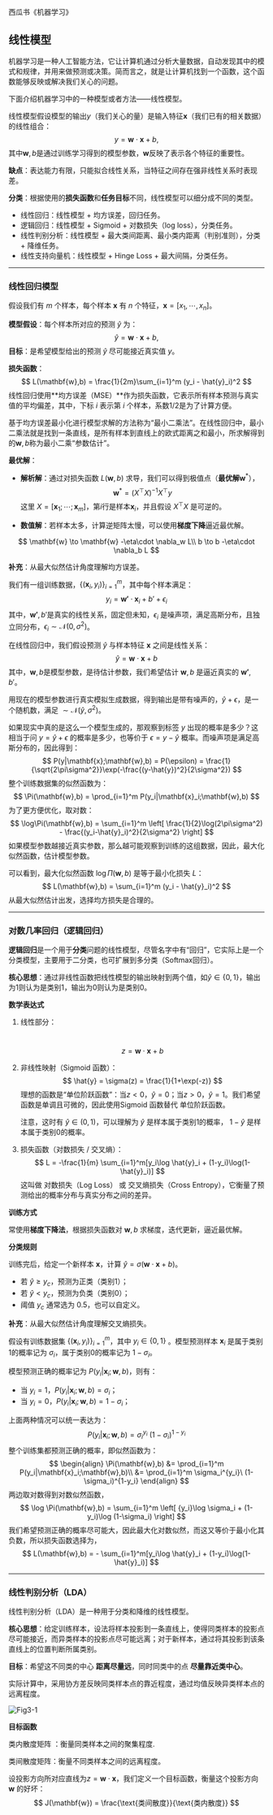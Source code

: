 西瓜书《机器学习》

## 线性模型

机器学习是一种人工智能方法，它让计算机通过分析大量数据，自动发现其中的模式和规律，并用来做预测或决策。简而言之，就是让计算机找到一个函数，这个函数能够反映或解决我们关心的问题。

下面介绍机器学习中的一种模型或者方法——线性模型。

线性模型假设模型的输出$y$（我们关心的量）是输入特征$\mathbf{x}$（我们已有的相关数据）的线性组合：
$$
y=\mathbf{w}\cdot \mathbf{x} + b,
$$
其中$\mathbf{w},b$是通过训练学习得到的模型参数，$\mathbf{w}$反映了表示各个特征的重要性。

**缺点**：表达能力有限，只能拟合线性关系，当特征之间存在强非线性关系时表现差。

**分类**：根据使用的**损失函数**和**任务目标**不同，线性模型可以细分成不同的类型。

- 线性回归：线性模型 + 均方误差，回归任务。
- 逻辑回归：线性模型 + Sigmoid + 对数损失（log loss），分类任务。
- 线性判别分析：线性模型 + 最大类间距离、最小类内距离（判别准则），分类 + 降维任务。
- 线性支持向量机：线性模型 + Hinge Loss + 最大间隔，分类任务。



----

### 线性回归模型

假设我们有 $m$ 个样本，每个样本 $\mathbf{x}$ 有 $n$ 个特征，$\mathbf{x}=[x_1,\cdots,x_n]$。

**模型假设**：每个样本所对应的预测 $\hat{y}$ 为：
$$
\hat{y}=\mathbf{w}\cdot \mathbf{x} + b,
$$
**目标**：是希望模型给出的预测 $\hat{y}$ 尽可能接近真实值 $y$。

**损失函数**：
$$
L(\mathbf{w},b) = \frac{1}{2m}\sum_{i=1}^m (y_i - \hat{y}_i)^2
$$
线性回归使用**均方误差（MSE）**作为损失函数，它表示所有样本预测与真实值的平均偏差，其中，下标 $i$ 表示第 $i$ 个样本，系数$1/2$是为了计算方便。

基于均方误差最小化进行模型求解的方法称为“最小二乘法”。在线性回归中，最小二乘法就是找到一条直线，是所有样本到直线上的欧式距离之和最小，所求解得到的$\mathbf{w},b$称为最小二乘“参数估计”。

**最优解**：

- **解析解**：通过对损失函数 $L(\mathbf{w},b)$ 求导，我们可以得到极值点（**最优解**$\mathbf{w}^*$），
  $$
  \mathbf{w}^* = (X^\top X)^{-1} X^\top y
  $$
  这里 $X = [\mathbf{x}_1;\cdots; \mathbf{x}_m]$，第$i$行是样本$\mathbf{x}_i$，并且假设 $X^\top X$ 是可逆的。

- **数值解**：若样本太多，计算逆矩阵太慢，可以使用**梯度下降**逼近最优解。

$$
\mathbf{w} \to \mathbf{w} -\eta\cdot \nabla_w L\\
b \to b -\eta\cdot \nabla_b L
$$



**补充**：从最大似然估计角度理解均方误差。

我们有一组训练数据，$\{(\mathbf{x}_i,y_i)\}_{i=1}^m$，其中每个样本满足：
$$
y_i = \mathbf{w'}\cdot \mathbf{x}_i + b' + \epsilon_i
$$
其中，$\mathbf{w'},b'$是真实的线性关系，固定但未知，$\epsilon_i$ 是噪声项，满足高斯分布，且独立同分布，$\epsilon_i \sim \mathcal{N}(0,\sigma^2)$。

在线性回归中，我们假设预测 $\hat{y}$ 与样本特征 $\mathbf{x}$ 之间是线性关系：
$$
\hat{y} = \mathbf{w}\cdot \mathbf{x} + b
$$
其中，$\mathbf{w},b$是模型参数，是待估计参数，我们希望估计 $\mathbf{w},b$ 是逼近真实的 $\mathbf{w'},b'$。

用现在的模型参数进行真实模拟生成数据，得到输出是带有噪声的，$\hat{y}+\epsilon$，是一个随机数，满足 $\sim \mathcal{N}(\hat{y},\sigma^2)$。

如果现实中真的是这么一个模型生成的，那观察到标签 $y$ 出现的概率是多少？这相当于问 $y=\hat{y}+\epsilon$ 的概率是多少，也等价于 $\epsilon=y-\hat{y}$ 概率。而噪声项是满足高斯分布的，因此得到：
$$
P(y|\mathbf{x};\mathbf{w},b) = P(\epsilon) = \frac{1}{\sqrt{2\pi\sigma^2}}\exp(-\frac{(y-\hat{y})^2}{2\sigma^2})
$$
整个训练数据集的似然函数为：
$$
\Pi(\mathbf{w},b) = \prod_{i=1}^m P(y_i|\mathbf{x}_i;\mathbf{w},b)
$$
为了更方便优化，取对数：
$$
\log\Pi(\mathbf{w},b) = \sum_{i=1}^m \left[ \frac{1}{2}\log(2\pi\sigma^2) - \frac{(y_i-\hat{y}_i)^2}{2\sigma^2}  \right]
$$
如果模型参数越接近真实参数，那么越可能观察到训练的这组数据，因此，最大化似然函数，估计模型参数。

可以看到，最大化似然函数 $\log\Pi(\mathbf{w},b)$ 是等于最小化损失 $L$：
$$
L(\mathbf{w},b) = \sum_{i=1}^m (y_i - \hat{y}_i)^2
$$
从最大似然估计出发，选择均方损失是合理的。



----

### 对数几率回归（逻辑回归）

**逻辑回归**是一个用于**分类**问题的线性模型，尽管名字中有“回归”，它实际上是一个分类模型，主要用于二分类，也可扩展到多分类（Softmax回归）。

**核心思想**：通过非线性函数把线性模型的输出映射到两个值，如$\hat{y}\in \{0,1\}$，输出为1则认为是类别1，输出为0则认为是类别0。 



**数学表达式**

1. 线性部分：

   ​	
   $$
   z = \mathbf{w}\cdot \mathbf{x} + b
   $$

2. 非线性映射（Sigmoid 函数）：
   $$
   \hat{y} = \sigma(z) = \frac{1}{1+\exp(-z)}
   $$
   理想的函数是“单位阶跃函数”：当$z<0$，$\hat{y}=0$；当$z>0$，$\hat{y}=1$。我们希望函数是单调且可微的，因此使用Sigmoid 函数替代 单位阶跃函数。

   注意，这时有 $\hat{y}\in (0,1)$，可以理解为 $\hat{y}$ 是样本属于类别1的概率， $1-\hat{y}$ 是样本属于类别0的概率。

3. 损失函数（对数损失 / 交叉熵）：
   $$
   L = -\frac{1}{m} \sum_{i=1}^m[y_i\log \hat{y}_i +  (1-y_i)\log(1-\hat{y}_i)]
   $$
   这叫做 对数损失（Log Loss） 或 交叉熵损失（Cross Entropy），它衡量了预测给出的概率分布与真实分布之间的差异。



**训练方式**

常使用**梯度下降法**，根据损失函数对 $\mathbf{w},b$ 求梯度，迭代更新，逼近最优解。



**分类规则**

训练完后，给定一个新样本 $\mathbf{x}$，计算 $\hat{y} = \sigma(\mathbf{w}\cdot \mathbf{x} + b)$。

- 若 $\hat{y}\ge y_c$，预测为正类（类别1）；
- 若 $\hat{y}< y_c$，预测为负类（类别0）；
- 阈值 $y_c$ 通常选为 $0.5$，也可以自定义。



**补充**：从最大似然估计角度理解交叉熵损失。

假设有训练数据集 $\{(\mathbf{x}_i,y_i)\}_{i=1}^m$，其中 $y_i\in \{0,1\}$ 。模型预测样本 $\mathbf{x}_i$ 是属于类别1的概率记为 $\sigma_i$，属于类别0的概率记为 $1-\sigma_i$。

模型预测正确的概率记为 $P(y_i|\mathbf{x}_i;\mathbf{w},b)$，则有：

- 当 $y_i=1$，$P(y_i|\mathbf{x}_i;\mathbf{w},b) = \sigma_i$；
- 当 $y_i=0$，$P(y_i|\mathbf{x}_i;\mathbf{w},b) = 1-\sigma_i$；

上面两种情况可以统一表达为：
$$
P(y_i|\mathbf{x}_i;\mathbf{w},b) = \sigma_i^{y_i}\ (1-\sigma_i)^{1-y_i}
$$
整个训练集都预测正确的概率，即似然函数为：
$$
\begin{align}
\Pi(\mathbf{w},b) &= \prod_{i=1}^m P(y_i|\mathbf{x}_i;\mathbf{w},b)\\
&= \prod_{i=1}^m \sigma_i^{y_i}\ (1-\sigma_i)^{1-y_i}
\end{align}
$$
两边取对数得到对数似然函数，
$$
\log \Pi(\mathbf{w},b) = \sum_{i=1}^m \left[ {y_i}\log \sigma_i + (1-y_i)\log (1-\sigma_i) \right]
$$
我们希望预测正确的概率尽可能大，因此最大化对数似然，而这又等价于最小化其负数，所以损失函数选择为，
$$
L(\mathbf{w},b) = - \sum_{i=1}^m[y_i\log \hat{y}_i +  (1-y_i)\log(1-\hat{y}_i)]
$$





-----

### 线性判别分析（LDA）

线性判别分析（LDA）是一种用于分类和降维的线性模型。

**核心思想**：给定训练样本，设法将样本投影到一条直线上，使得同类样本的投影点尽可能接近，而异类样本的投影点尽可能远离；对于新样本，通过将其投影到该条直线上的位置判断所属类别。

**目标**：希望这不同类的中心 **距离尽量远**，同时同类中的点 **尽量靠近类中心**。

实际计算中，采用协方差反映同类样本点的靠近程度，通过均值反映异类样本点的远离程度。

![Fig3-1](./Fig3/Fig3-1.png)



**目标函数**

类内散度矩阵 ：衡量同类样本之间的聚集程度.

类间散度矩阵：衡量不同类样本之间的远离程度。

设投影方向所对应直线为$z=\mathbf{w}\cdot \mathbf{x}$，我们定义一个目标函数，衡量这个投影方向 $\mathbf{w}$ 的好坏：
$$
J(\mathbf{w}) =  \frac{\text{类间散度}}{\text{类内散度}}
$$

